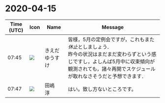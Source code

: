 # 2020-04-15

|Time (UTC)|Icon|Name|Message|
|---|---|---|---|
|07:45|![](https://avatars.slack-edge.com/2019-03-11/571585797168_09840ca518e784c46d3a_72.png)|きえだゆうすけ|皆様，5月の定例会ですが，これもまた*休止*としましょう．<br>昨今の状況はまだまだ変わらずという感じですし，よしんば5月中に収束傾向が観測されても，諸々再開でスケジュールが取れなさそうだと予想できます．|
|07:47|![](https://secure.gravatar.com/avatar/698cc14290c3976fdd9f0a23494b87c1.jpg?s=72&d=https%3A%2F%2Fa.slack-edge.com%2Fdf10d%2Fimg%2Favatars%2Fava_0018-72.png)|田嶋　淳|はい。致し方ないところです。|
